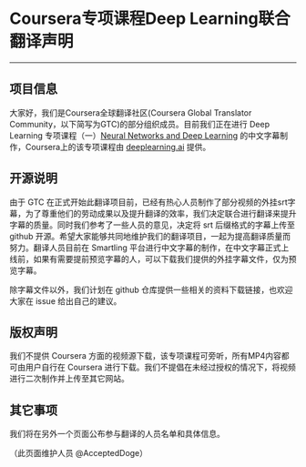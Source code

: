 # Coursera专项课程Deep Learning联合翻译声明

---
## 项目信息
大家好，我们是Coursera全球翻译社区(Coursera Global Translator Community，以下简写为GTC)的部分组织成员。目前我们正在进行 Deep Learning 专项课程（一）[Neural Networks and Deep Learning](https://www.coursera.org/learn/neural-networks-deep-learning) 的中文字幕制作，Coursera上的该专项课程由 [deeplearning.ai](https://www.deeplearning.ai/) 提供。

## 开源说明
由于 GTC 在正式开始此翻译项目前，已经有热心人员制作了部分视频的外挂srt字幕，为了尊重他们的劳动成果以及提升翻译的效率，我们决定联合进行翻译来提升字幕的质量。同时我们参考了一些人员的意见，决定将 srt 后缀格式的字幕上传至 github  开源。希望大家能够共同地维护我们的翻译项目，一起为提高翻译质量而努力。翻译人员目前在 Smartling  平台进行中文字幕的制作，在中文字幕正式上线前，如果有需要提前预览字幕的人，可以下载我们提供的外挂字幕文件，仅为预览字幕。  

除字幕文件以外，我们计划在 github 仓库提供一些相关的资料下载链接，也欢迎大家在 issue 给出自己的建议。

## 版权声明
我们不提供 Coursera 方面的视频源下载，该专项课程可旁听，所有MP4内容都可由用户自行在 Coursera 进行下载。我们不提倡在未经过授权的情况下，将视频进行二次制作并上传至其它网站。

## 其它事项
我们将在另外一个页面公布参与翻译的人员名单和具体信息。

（此页面维护人员 @AcceptedDoge）



